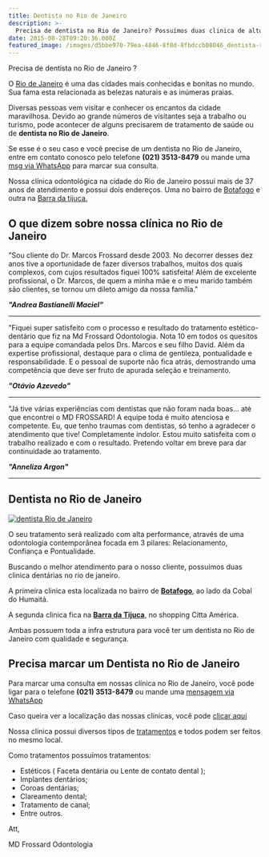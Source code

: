 ```yaml
---
title: Dentista no Rio de Janeiro
description: >-
  Precisa de dentista no Rio de Janeiro? Possuímos duas clinica de alto padrão nessa cidade. Realize seu tratamento com conforto e segurança em nossa clínica.
date: 2015-08-28T09:20:36.000Z
featured_image: /images/d5bbe970-79ea-4846-8f8d-8fbdccb08046_dentista-rio-de-janeiro.jpg
---
```

Precisa de dentista no Rio de Janeiro ?

O [Rio de Janeiro](https://pt.wikipedia.org/wiki/Rio_de_Janeiro) é uma das cidades mais conhecidas e bonitas no mundo. Sua fama esta relacionada as belezas naturais e as inúmeras praias. 

Diversas pessoas vem visitar e conhecer os encantos da cidade maravilhosa. Devido ao grande números de visitantes seja a trabalho ou turismo, pode acontecer de alguns precisarem de tratamento de saúde ou de **dentista no Rio de Janeiro**. 

Se esse é o seu caso e você precise de um dentista no Rio de Janeiro, entre em contato conosco pelo telefone **(021) 3513-8479** ou mande uma [msg via WhatsApp](https://api.whatsapp.com/send?phone=55021976637803) para marcar sua consulta.

Nossa clínica odontológica na cidade do Rio de Janeiro possui mais de 37 anos de atendimento e possui dois endereços. Uma no bairro de [Botafogo](https://mdfrossard.com.br/dentista-em-botafogo/) e outra na [Barra da tijuca.](https://mdfrossard.com.br/dentista-barra-da-tijuca/)

## O que dizem sobre nossa clínica no Rio de Janeiro

"Sou cliente do Dr. Marcos Frossard desde 2003. No decorrer desses dez anos tive a oportunidade de fazer diversos trabalhos, muitos dos quais complexos, com cujos resultados fiquei 100% satisfeita! Além de excelente profissional, o Dr. Marcos, de quem a minha mãe e o meu marido também são clientes, se tornou um dileto amigo da nossa família."

**_"Andrea Bastianelli Maciel"_**

- - - 

"Fiquei super satisfeito com o processo e resultado do tratamento estético-dentário que fiz na Md Frossard Odontologia. Nota 10 em todos os quesitos para a equipe comandada pelos Drs. Marcos e seu filho David. Além da expertise profissional, destaque para o clima de gentileza, pontualidade e responsabilidade. E o pessoal de suporte não fica atrás, demostrando uma competência que deve ser fruto de apurada seleção e treinamento. 

**_"Otávio Azevedo"_**

- - - 

"Já tive várias experiências com dentistas que não foram nada boas… até que encontrei o MD FROSSARD! A equipe toda é muito atenciosa e competente. Eu, que tenho traumas com dentistas, só tenho a agradecer o atendimento que tive! Completamente indolor. Estou muito satisfeita com o trabalho realizado e com o resultado. Pretendo voltar em breve para dar continuidade ao tratamento.

**_"Anneliza Argon"_**

- - - 

## Dentista no Rio de Janeiro

[![dentista Rio de Janeiro](/images/65635117-1e31-4d07-8a91-56553ab40b70_dentista-Rio-de-Janeiro.jpg)](/images/65635117-1e31-4d07-8a91-56553ab40b70_dentista-Rio-de-Janeiro.jpg) 

O seu tratamento será realizado com alta performance, através de uma odontologia contemporânea focada em 3 pilares: Relacionamento, Confiança e Pontualidade.

Buscando o melhor atendimento para o nosso cliente, possuímos duas clinica dentárias no rio de janeiro. 

A primeira clinica esta localizada no bairro de [**Botafogo**](https://mdfrossard.com.br/dentista-em-botafogo/), ao lado da Cobal do Humaitá. 

A segunda clinica fica na [**Barra da Tijuca**](https://mdfrossard.com.br/dentista-barra-da-tijuca/), no shopping Citta América. 

Ambas possuem toda a infra estrutura para você ter um dentista no Rio de Janeiro com qualidade e segurança.

## **Precisa marcar um Dentista no Rio de Janeiro**

Para marcar uma consulta em nossas clínica no Rio de Janeiro, você pode ligar para o telefone **(021) 3513-8479** ou mande uma [mensagem via WhatsApp](https://api.whatsapp.com/send?phone=55021976637803)

Caso queira ver a localização das nossas clínicas, você pode [clicar aqui](https://mdfrossard.com.br/localizacao/) 

Nossa clinica possui diversos tipos de [tratamentos](https://mdfrossard.com.br/tratamentos/implante-dentario/) e todos podem ser feitos no mesmo local. 

Como tratamentos possuímos tratamentos:  

* Estéticos ( Faceta dentária ou Lente de contato dental ); 
* Implantes dentários;
* Coroas dentárias;
* Clareamento dental; 
* Tratamento de canal; 
* Entre outros.   

Att, 

MD Frossard Odontologia